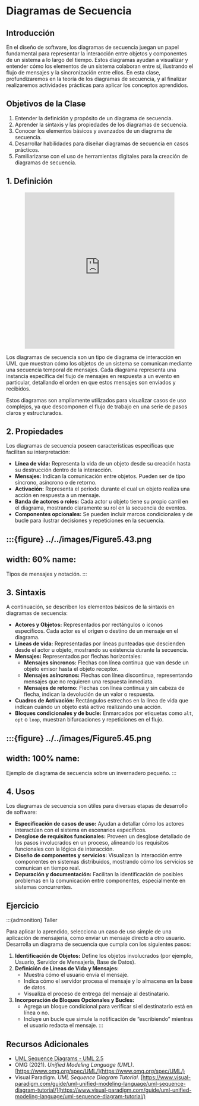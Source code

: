 # Diagramas de Secuencia

## Introducción

En el diseño de software, los diagramas de secuencia juegan un papel fundamental para representar la interacción entre objetos y componentes de un sistema a lo largo del tiempo. Estos diagramas ayudan a visualizar y entender cómo los elementos de un sistema colaboran entre sí, ilustrando el flujo de mensajes y la sincronización entre ellos. En esta clase, profundizaremos en la teoría de los diagramas de secuencia, y al finalizar realizaremos actividades prácticas para aplicar los conceptos aprendidos.

## Objetivos de la Clase

1. Entender la definición y propósito de un diagrama de secuencia.
2. Aprender la sintaxis y las propiedades de los diagramas de secuencia.
3. Conocer los elementos básicos y avanzados de un diagrama de secuencia.
4. Desarrollar habilidades para diseñar diagramas de secuencia en casos prácticos.
5. Familiarizarse con el uso de herramientas digitales para la creación de diagramas de secuencia.

## 1. Definición

<div align="center">
<iframe width="80%" height="420px" src="https://www.youtube.com/embed/pCK6prSq8aw?si=pdYLSStCYfSZcmTj" title="YouTube video player" frameborder="0" allow="accelerometer; autoplay; clipboard-write; encrypted-media; gyroscope; picture-in-picture; web-share" referrerpolicy="strict-origin-when-cross-origin" allowfullscreen></iframe>
</div>

Los diagramas de secuencia son un tipo de diagrama de interacción en UML que muestran cómo los objetos de un sistema se comunican mediante una secuencia temporal de mensajes. Cada diagrama representa una instancia específica del flujo de mensajes en respuesta a un evento en particular, detallando el orden en que estos mensajes son enviados y recibidos.

Estos diagramas son ampliamente utilizados para visualizar casos de uso complejos, ya que descomponen el flujo de trabajo en una serie de pasos claros y estructurados.

## 2. Propiedades

Los diagramas de secuencia poseen características específicas que facilitan su interpretación:

- **Línea de vida:** Representa la vida de un objeto desde su creación hasta su destrucción dentro de la interacción.
- **Mensajes:** Indican la comunicación entre objetos. Pueden ser de tipo síncrono, asíncrono o de retorno.
- **Activación:** Representa el período durante el cual un objeto realiza una acción en respuesta a un mensaje.
- **Banda de actores o roles:** Cada actor u objeto tiene su propio carril en el diagrama, mostrando claramente su rol en la secuencia de eventos.
- **Componentes opcionales:** Se pueden incluir marcos condicionales y de bucle para ilustrar decisiones y repeticiones en la secuencia.

:::{figure} ../../images/Figure5.43.png
---
width: 60%
name: 
---
Tipos de mensajes y notación.
:::

## 3. Sintaxis

A continuación, se describen los elementos básicos de la sintaxis en diagramas de secuencia:

- **Actores y Objetos:** Representados por rectángulos o iconos específicos. Cada actor es el origen o destino de un mensaje en el diagrama.
- **Líneas de vida:** Representadas por líneas punteadas que descienden desde el actor u objeto, mostrando su existencia durante la secuencia.
- **Mensajes:** Representados por flechas horizontales:
  - **Mensajes síncronos:** Flechas con línea continua que van desde un objeto emisor hasta el objeto receptor.
  - **Mensajes asíncronos:** Flechas con línea discontinua, representando mensajes que no requieren una respuesta inmediata.
  - **Mensajes de retorno:** Flechas con línea continua y sin cabeza de flecha, indican la devolución de un valor o respuesta.
- **Cuadros de Activación:** Rectángulos estrechos en la línea de vida que indican cuándo un objeto está activo realizando una acción.
- **Bloques condicionales y de bucle:** Enmarcados por etiquetas como `alt`, `opt` o `loop`, muestran bifurcaciones y repeticiones en el flujo.

:::{figure} ../../images/Figure5.45.png
---
width: 100%
name: 
---
Ejemplo de diagrama de secuencia sobre un invernadero pequeño.
:::

## 4. Usos

Los diagramas de secuencia son útiles para diversas etapas de desarrollo de software:

- **Especificación de casos de uso:** Ayudan a detallar cómo los actores interactúan con el sistema en escenarios específicos.
- **Desglose de requisitos funcionales:** Proveen un desglose detallado de los pasos involucrados en un proceso, alineando los requisitos funcionales con la lógica de interacción.
- **Diseño de componentes y servicios:** Visualizan la interacción entre componentes en sistemas distribuidos, mostrando cómo los servicios se comunican en tiempo real.
- **Depuración y documentación:** Facilitan la identificación de posibles problemas en la comunicación entre componentes, especialmente en sistemas concurrentes.

## Ejercicio

:::{admonition} Taller

Para aplicar lo aprendido, selecciona un caso de uso simple de una aplicación de mensajería, como enviar un mensaje directo a otro usuario. Desarrolla un diagrama de secuencia que cumpla con los siguientes pasos:

1. **Identificación de Objetos:** Define los objetos involucrados (por ejemplo, Usuario, Servidor de Mensajería, Base de Datos).
2. **Definición de Líneas de Vida y Mensajes:**
   - Muestra cómo el usuario envía el mensaje.
   - Indica cómo el servidor procesa el mensaje y lo almacena en la base de datos.
   - Visualiza el proceso de entrega del mensaje al destinatario.
3. **Incorporación de Bloques Opcionales y Bucles:**
   - Agrega un bloque condicional para verificar si el destinatario está en línea o no.
   - Incluye un bucle que simule la notificación de “escribiendo” mientras el usuario redacta el mensaje.
:::

## Recursos Adicionales

- [UML Sequence Diagrams - UML 2.5](https://www.uml-diagrams.org/sequence-diagrams.html)
- OMG (2021). *Unified Modeling Language (UML)*. [https://www.omg.org/spec/UML/](https://www.omg.org/spec/UML/)
- Visual Paradigm. *UML Sequence Diagram Tutorial*. [https://www.visual-paradigm.com/guide/uml-unified-modeling-language/uml-sequence-diagram-tutorial/](https://www.visual-paradigm.com/guide/uml-unified-modeling-language/uml-sequence-diagram-tutorial/)